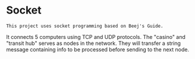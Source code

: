 Socket
======
    This project uses socket programming based on Beej's Guide.
   It connects 5 computers using TCP and UDP protocols. The "casino" and "transit hub" serves as nodes in the network. They will transfer a string message containing info to be processed before sending to the next node.
